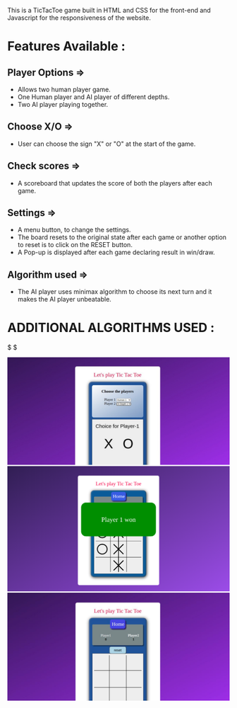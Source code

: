 This is a TicTacToe game built in HTML and CSS for the front-end and Javascript for the responsiveness of the website.

# Features Available :

## Player Options =>
- Allows two human player game.
- One Human player and AI player of different depths.
- Two AI player playing together.

## Choose X/O =>
- User can choose the sign "X" or "O" at the start of the game.

## Check scores =>
- A scoreboard that updates the score of both the players after each game.

## Settings => 
- A menu button, to change the settings.
- The board resets to the original state after each game or another option to reset is to click on the RESET button.
- A Pop-up is displayed after each game declaring result in win/draw.

## Algorithm used =>
- The AI player uses minimax algorithm to choose its next turn and it makes the AI player unbeatable.

# ADDITIONAL ALGORITHMS USED :
 $ 
 $

![Screenshot](images/image1.png)
![Screenshot](images/image2.png)
![Screenshot](images/image3.png)
